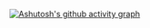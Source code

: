 [![Ashutosh's github activity graph](https://github-readme-activity-graph.vercel.app/graph?username=devophudson&custom_title=Das%20ist%20Hudson's%20Contribuition&hide_border=false&theme=github-dark)](https://github.com/devophudson/github-readme-activity-graph)

